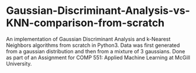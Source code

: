 # Gaussian-Discriminant-Analysis-vs-KNN-comparison-from-scratch
An implementation of Gaussian Discriminant Analysis and k-Nearest Neighbors algorithms from scratch in Python3. Data was first generated from a gaussian distribution and then from a mixture of 3 gaussians. Done as part of an Assignment for COMP 551: Applied Machine Learning at McGill University. 
